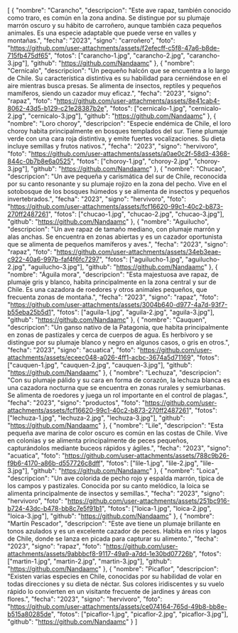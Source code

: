 [
    {
        "nombre": "Carancho",
        "descripcion": "Este ave rapaz, también conocido como traro, es común en la zona andina. Se distingue por su plumaje marrón oscuro y su hábito de carroñero, aunque también caza pequeños animales. Es una especie adaptable que puede verse en valles y montañas.",
        "fecha": "2023",
        "signo": "carroñero",
        "foto": "https://github.com/user-attachments/assets/f2efecff-c5f8-47a6-b8de-715fb475df65",
        "fotos": ["carancho-1.jpg", "carancho-2.jpg", "carancho-3.jpg"],
        "github": "https://github.com/Nandaamc"
    },
    {
        "nombre": "Cernícalo",
        "descripcion": "Un pequeño halcón que se encuentra a lo largo de Chile. Su característica distintiva es su habilidad para cerniéndose en el aire mientras busca presas. Se alimenta de insectos, reptiles y pequeños mamíferos, siendo un cazador muy eficaz.",
        "fecha": "2023",
        "signo": "rapaz",
        "foto": "https://github.com/user-attachments/assets/8e41cab4-8062-43d5-b129-c21e28387b2e",
        "fotos": ["cernicalo-1.jpg", "cernicalo-2.jpg", "cernicalo-3.jpg"],
        "github": "https://github.com/Nandaamc"
    },
    {
        "nombre": "Loro choroy",
        "descripcion": "Especie endémica de Chile, el loro choroy habita principalmente en bosques templados del sur. Tiene plumaje verde con una cara roja distintiva, y emite fuertes vocalizaciones. Su dieta incluye semillas y frutos nativos.",
        "fecha": "2023",
        "signo": "hervivoro",
        "foto": "https://github.com/user-attachments/assets/a0ae0c2f-58d3-4368-844c-0b7b8e6a0525",
        "fotos": ["choroy-1.jpg", "choroy-2.jpg", "choroy-3.jpg"],
        "github": "https://github.com/Nandaamc"
    },
    {
        "nombre": "Chucao",
        "descripcion": "Un ave pequeña y carismática del sur de Chile, reconocida por su canto resonante y su plumaje rojizo en la zona del pecho. Vive en el sotobosque de los bosques húmedos y se alimenta de insectos y pequeños invertebrados.",
        "fecha": "2023",
        "signo": "hervivoro",
        "foto": "https://github.com/user-attachments/assets/fcf16620-99c1-40c2-b873-270ff2487261",
        "fotos": ["chucao-1.jpg", "chucao-2.jpg", "chucao-3.jpg"],
        "github": "https://github.com/Nandaamc"
    },
    {
        "nombre": "Aguilucho",
        "descripcion": "Un ave rapaz de tamaño mediano, con plumaje marrón y alas anchas. Se encuentra en zonas abiertas y es un cazador oportunista que se alimenta de pequeños mamíferos y aves.",
        "fecha": "2023",
        "signo": "rapaz",
        "foto": "https://github.com/user-attachments/assets/34eb3eae-c922-40a6-997b-faf4f6fc7297",
        "fotos": ["aguilucho-1.jpg", "aguilucho-2.jpg", "aguilucho-3.jpg"],
        "github": "https://github.com/Nandaamc"
    },
    {
        "nombre": "Águila mora",
        "descripcion": "Esta majestuosa ave rapaz, de plumaje gris y blanco, habita principalmente en la zona central y sur de Chile. Es una cazadora de roedores y otros animales pequeños, que frecuenta zonas de montaña.",
        "fecha": "2023",
        "signo": "rapaz",
        "foto": "https://github.com/user-attachments/assets/3004b640-d977-4a7d-93f7-b55eba25b5d1",
        "fotos": ["aguila-1.jpg", "aguila-2.jpg", "aguila-3.jpg"],
        "github": "https://github.com/Nandaamc"
    },
    {
        "nombre": "Cauquen",
        "descripcion": "Un ganso nativo de la Patagonia, que habita principalmente en zonas de pastizales y cerca de cuerpos de agua. Es herbívoro y se distingue por su plumaje blanco y negro en algunos casos, o gris en otros.",
        "fecha": "2023",
        "signo": "acuatica",
        "foto": "https://github.com/user-attachments/assets/eceec048-a026-4ff1-acbc-3674a5d71169",
        "fotos": ["cauquen-1.jpg", "cauquen-2.jpg", "cauquen-3.jpg"],
        "github": "https://github.com/Nandaamc"
    },
    {
        "nombre": "Lechuza",
        "descripcion": "Con su plumaje pálido y su cara en forma de corazón, la lechuza blanca es una cazadora nocturna que se encuentra en zonas rurales y semiurbanas. Se alimenta de roedores y juega un rol importante en el control de plagas.",
        "fecha": "2023",
        "signo": "productos",
        "foto": "https://github.com/user-attachments/assets/fcf16620-99c1-40c2-b873-270ff2487261",
        "fotos": ["lechuza-1.jpg", "lechuza-2.jpg", "lechuza-3.jpg"],
        "github": "https://github.com/Nandaamc"
    },
    {
        "nombre": "Lile",
        "descripcion": "Esta pequeña ave marina de color oscuro es común en las costas de Chile. Vive en colonias y se alimenta principalmente de peces pequeños, capturándolos mediante buceos rápidos y ágiles.",
        "fecha": "2023",
        "signo": "acuatica",
        "foto": "https://github.com/user-attachments/assets/788c9b26-f9b6-4170-a86b-d557726c8dff",
        "fotos": ["lile-1.jpg", "lile-2.jpg", "lile-3.jpg"],
        "github": "https://github.com/Nandaamc"
    },
    {
        "nombre": "Loica",
        "descripcion": "Un ave colorida de pecho rojo y espalda marrón, típica de los campos y pastizales. Conocida por su canto melódico, la loica se alimenta principalmente de insectos y semillas.",
        "fecha": "2023",
        "signo": "hervivoro",
        "foto": "https://github.com/user-attachments/assets/251bc916-b724-43dc-b478-bb8c7e5f91b1",
        "fotos": ["loica-1.jpg", "loica-2.jpg", "loica-3.jpg"],
        "github": "https://github.com/Nandaamc"
    },
    {
        "nombre": "Martín Pescador",
        "descripcion": "Este ave tiene un plumaje brillante en tonos azulados y es un excelente cazador de peces. Habita en ríos y lagos de Chile, donde se lanza en picada para capturar su alimento.",
        "fecha": "2023",
        "signo": "rapaz",
        "foto": "https://github.com/user-attachments/assets/9abbbcf8-9117-49a9-a7dd-1e30bd07726b",
        "fotos": ["martin-1.jpg", "martin-2.jpg", "martin-3.jpg"],
        "github": "https://github.com/Nandaamc"
    },
    {
        "nombre": "Picaflor",
        "descripcion": "Existen varias especies en Chile, conocidas por su habilidad de volar en todas direcciones y su dieta de néctar. Sus colores iridiscentes y su vuelo rápido lo convierten en un visitante frecuente de jardines y áreas con flores.",
        "fecha": "2023",
        "signo": "hervivoro",
        "foto": "https://github.com/user-attachments/assets/ce074164-765d-49b8-bb8e-b515a80285de",
        "fotos": ["picaflor-1.jpg", "picaflor-2.jpg", "picaflor-3.jpg"],
        "github": "https://github.com/Nandaamc"
    }
]
